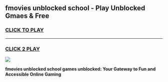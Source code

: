 
## fmovies unblocked school - Play Unblocked Gmaes & Free
<h3>
<a href="https://news.freeplayer.one?title=fmovies_unblocked_school&ref=23F">CLICK TO PLAY</a></h3>
<hr>

<h3>
<a href="https://news.freeplayer.one?title=fmovies_unblocked_school&ref=23F">CLICK 2 PLAY</a>
  
</h3>

<a href="https://news.freeplayer.one?title=fmovies_unblocked_school&ref=23F/"><img src="https://clearcache.store/games.png"></a>


**fmovies unblocked school games unblocked: Your Gateway to Fun and Accessible Online Gaming**

